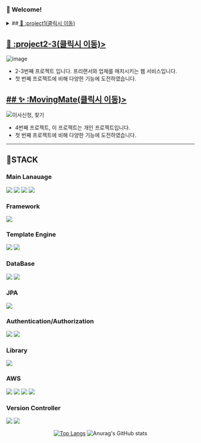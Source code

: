 
### :wave: Welcome!


<!-- TASTEYOM -->
<details>
<summary> ##<a href="https://github.com/yyy2724/project1/"> 🥇 :project1(클릭시 이동) </a></summary>
<div align="center">

![image](https://github.com/yyy2724/yyy2724/assets/93104606/73576d9d-dd33-4c8c-a6fe-45d53a3aaf6c)
<br><br>
![기본 CRUD](https://github.com/yyy2724/yyy2724/assets/93104606/a60e8479-e649-4985-a850-d87ce35f4f39)


- 첫 번째 포트폴리오 입니다. 마켓컬리를 벤치마킹한 홈쇼핑입니다.
- 기본에 충실하였습니다.
  
</div>
</details>

## <a href="https://github.com/yyy2724/project2-3/"> 🥈 :project2-3(클릭시 이동)> </a>

![image](https://github.com/yyy2724/yyy2724/assets/93104606/21469dfa-833d-405f-a01c-3c1bbad248df)

- 2-3번째 프로젝트 입니다. 프리랜서와 업체를 매치시키는 웹 서비스입니다.
- 첫 번째 프로젝트에 비해 다양한 기능에 도전하였습니다.


## <a href="https://github.com/yyy2724/MovingMate/"> ## :sparkles:  :MovingMate(클릭시 이동)> </a>

![이사신청, 찾기](https://github.com/yyy2724/yyy2724/assets/93104606/fab54db1-1ffd-46e7-96f7-5a39c9a67cf4)

- 4번째 프로젝트, 이 프로젝트는 개인 프로젝트입니다.
- 첫 번째 프로젝트에 비해 다양한 기능에 도전하였습니다.
------


## :meat_on_bone:STACK 
<!-- Language -->
### Main Lanauage
<img src="https://img.shields.io/badge/java-%23007396.svg?&style=for-the-badge&logo=java&logoColor=white" /> <img src="https://img.shields.io/badge/javascript-%23F7DF1E.svg?&style=for-the-badge&logo=javascript&logoColor=black" />
<img src="https://img.shields.io/badge/html5-%23E34F26.svg?&style=for-the-badge&logo=html5&logoColor=white" /> <img src="https://img.shields.io/badge/css3-%231572B6.svg?&style=for-the-badge&logo=css3&logoColor=white" />

### Framework
<img src="https://img.shields.io/badge/spring-%236DB33F.svg?&style=for-the-badge&logo=spring&logoColor=white" />

### Template Engine
<img src="https://img.shields.io/badge/thymeleaf-%23005F0F.svg?&style=for-the-badge&logo=thymeleaf&logoColor=white" /> <img src="https://img.shields.io/badge/JSP-3776AB?style=for-the-badge&logo=JSP&logoColor=white">

### DataBase
<img src="https://img.shields.io/badge/mysql-%234479A1.svg?&style=for-the-badge&logo=mysql&logoColor=white" /> <img src="https://img.shields.io/badge/oracle-%23F80000.svg?&style=for-the-badge&logo=oracle&logoColor=white" />

### JPA
<img src="https://img.shields.io/badge/JPA-%23232F3E.svg?&style=for-the-badge&logo=JPA&logoColor=white"/>

### Authentication/Authorization
<img src="https://img.shields.io/badge/Spring Security-%23007396.svg?&style=for-the-badge&logo=Spring Security&logoColor=white" /> <img src="https://img.shields.io/badge/OAuth2.0-3776AB?style=for-the-badge&logo=OAuth2.0&logoColor=white">

### Library
<img src="https://img.shields.io/badge/lombok-%23F80000.svg?&style=for-the-badge&logo=lombok&logoColor=white" />

### AWS
<img src="https://img.shields.io/badge/amazon%20aws-%23232F3E.svg?&style=for-the-badge&logo=amazon%20aws&logoColor=white" /> <img src="https://img.shields.io/badge/EC2-%23E34F26.svg?&style=for-the-badge&logo=EC2&logoColor=white" />
<img src="https://img.shields.io/badge/S3-%23232F3E.svg?&style=for-the-badge&logo=S3&logoColor=white"/> <img src="https://img.shields.io/badge/RDS-%23F7DF1E.svg?&style=for-the-badge&logo=RDS&logoColor=black" />

### Version Controller
<img src="https://img.shields.io/badge/git-%23F05032.svg?&style=for-the-badge&logo=git&logoColor=white" /> <img src="https://img.shields.io/badge/github-%23181717.svg?&style=for-the-badge&logo=github&logoColor=white" />

<div align="center">
  
<!-- most used language -->
[![Top Langs](https://github-readme-stats.vercel.app/api/top-langs/?username=delay-100&layout=compact)](https://github.com/delay-100/github-readme-stats) <!-- Github Status --> ![Anurag's GitHub stats](https://github-readme-stats.vercel.app/api?username=delay-100&show_icons=true&theme=dracula)

</div>
